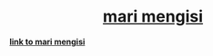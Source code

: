

# <h1 align ="center"> [mari mengisi](https://module-4-teduhadhi.vercel.app/) </h1>


**[link to mari mengisi](https://module-4-teduhadhi.vercel.app/)**
